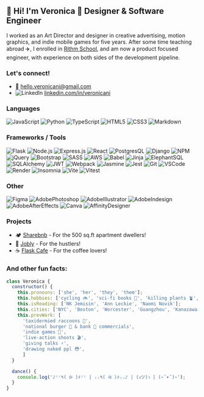 ## 👋 Hi! I'm Veronica 🦄 Designer & Software Engineer

I worked as an Art Director and designer in creative advertising, motion graphics, and indie mobile games for five years. After some time teaching abroad ✈️, I enrolled in [Rithm School](https://www.rithmschool.com/), and am now a product focused engineer, with experience on both sides of the development pipeline.

### Let's connect! 
* 📧 hello.veronicani@gmail.com
* ![LinkedIn][LinkedIn] [linkedin.com/in/veronicani](https://www.linkedin.com/in/veronicani/)

<!-- Social Media Shields -->
[LinkedIn]: https://img.shields.io/badge/-LinkedIn-black.svg?style=for-the-badge&logo=linkedin&colorB=555

### Languages
![JavaScript](https://img.shields.io/badge/javascript-%23323330.svg?style=for-the-badge&logo=javascript&logoColor=%23F7DF1E)
![Python](https://img.shields.io/badge/python-3670A0?style=for-the-badge&logo=python&logoColor=ffdd54)
![TypeScript](https://img.shields.io/badge/typescript-323330.svg?style=for-the-badge&logo=typescript&logoColor=007ACC)
![HTML5](https://img.shields.io/badge/html5-%23E34F26.svg?style=for-the-badge&logo=html5&logoColor=white)
![CSS3](https://img.shields.io/badge/css3-%231572B6.svg?style=for-the-badge&logo=css3&logoColor=white)
![Markdown](https://img.shields.io/badge/markdown-%23000000.svg?style=for-the-badge&logo=markdown&logoColor=white)

### Frameworks / Tools

![Flask](https://img.shields.io/badge/Flask-000000?style=for-the-badge&logo=flask&logoColor=81D9FF)
![Node.js](https://img.shields.io/badge/Node.js-6DA55F?style=for-the-badge&logo=node.js&logoColor=white)
![Express.js](https://img.shields.io/badge/express.js-000000.svg?style=for-the-badge&logo=express&logoColor=white)
![React](https://img.shields.io/badge/react-%2320232a.svg?style=for-the-badge&logo=react&logoColor=%2361DAFB)
![PostgresQL](https://img.shields.io/badge/PostgreSQL-4169E1?style=for-the-badge&logo=postgresql&logoColor=white)
![Django](https://img.shields.io/badge/django-092E20.svg?style=for-the-badge&logo=django&logoColor=white)
![NPM](https://img.shields.io/badge/npm-CB3837.svg?style=for-the-badge&logo=npm&logoColor=white)
![jQuery](https://img.shields.io/badge/jquery-%230769AD.svg?style=for-the-badge&logo=jquery&logoColor=white)
![Bootstrap](https://img.shields.io/badge/bootstrap-%238511FA.svg?style=for-the-badge&logo=bootstrap&logoColor=white)
![SASS](https://img.shields.io/badge/SASS-hotpink.svg?style=for-the-badge&logo=SASS&logoColor=white)
![AWS](https://img.shields.io/badge/AWS-232F3E?style=for-the-badge&logo=amazon-aws&logoColor=FF9900)
![Babel](https://img.shields.io/badge/Babel-F9DC3e?style=for-the-badge&logo=babel&logoColor=black)
![Jinja](https://img.shields.io/badge/jinja-B41717?style=for-the-badge&logo=jinja&logoColor=white)
![ElephantSQL](https://img.shields.io/badge/ElephantSQL-96D3F4?style=for-the-badge&logo=elephantsql&logoColor=white)
![SQLAlchemy](https://img.shields.io/badge/SQLAlchemy-D71F00?style=for-the-badge&logo=sqlalchemy&logoColor=white)
![JWT](https://img.shields.io/badge/JWT-black?style=for-the-badge&logo=JSON%20web%20tokens)
![Webpack](https://img.shields.io/badge/webpack-8DD6F9.svg?style=for-the-badge&logo=webpack&logoColor=white)
![Jasmine](https://img.shields.io/badge/jasmine-%238A4182.svg?style=for-the-badge&logo=jasmine&logoColor=white)
![Jest](https://img.shields.io/badge/-jest-%23C21325?style=for-the-badge&logo=jest&logoColor=white)
![Git](https://img.shields.io/badge/git-%23F05033.svg?style=for-the-badge&logo=git&logoColor=white)
![VSCode](https://img.shields.io/badge/VS%20Code-0078d7.svg?style=for-the-badge&logo=visual-studio-code&logoColor=white)
![Render](https://img.shields.io/badge/Render-6A00C9.svg?style=for-the-badge&logo=render&logoColor=white)
![Insomnia](https://img.shields.io/badge/Insomnia-black?style=for-the-badge&logo=insomnia&logoColor=5849BE)
![Vite](https://img.shields.io/badge/Vite-646CFF.svg?style=for-the-badge&logo=Vite&logoColor=white)
![Vitest](https://img.shields.io/badge/Vitest-6E9F18.svg?style=for-the-badge&logo=Vitest&logoColor=white)

### Other
![Figma](https://img.shields.io/badge/Figma-5551FF.svg?style=for-the-badge&logo=Figma&logoColor=white)
![AdobePhotoshop](https://img.shields.io/badge/Adobe%20Photoshop-31A8FF.svg?style=for-the-badge&logo=adobe-illustrator&logoColor=white)
![AdobeIllustrator](https://img.shields.io/badge/Adobe%20Illustrator-FF9A00.svg?style=for-the-badge&logo=adobe-illustrator&logoColor=white)
![AdobeIndesign](https://img.shields.io/badge/Adobe%20Indesign-FF3366.svg?style=for-the-badge&logo=adobe-illustrator&logoColor=white)
![AdobeAfterEffects](https://img.shields.io/badge/Adobe%20After%20Effects-9999FF.svg?style=for-the-badge&logo=adobe-after-effects&logoColor=white)
![Canva](https://img.shields.io/badge/Canva-%2300C4CC.svg?style=for-the-badge&logo=Canva&logoColor=white)
![AffinityDesigner](https://img.shields.io/badge/Affinity%20Designer-134881.svg?style=for-the-badge&logo=affinity-designer&logoColor=white)


### Projects
* 🏕️ [Sharebnb](https://github.com/veronicani/sharebnb-react/tree/main) - For the 500 sq.ft apartment dwellers!
* 👔 [Jobly](https://github.com/veronicani/sharebnb-react/tree/main) - For the hustlers!
* ☕️ [Flask Cafe](https://github.com/veronicani/flask-cafe) - For the coffee lovers!

### And other fun facts:
```js
class Veronica {
  constructor() {
    this.pronouns: ['she', 'her', 'they', 'them'];
    this.hobbies: ['cycling 🚲', 'sci-fi books 🚀', 'killing plants 🪴', 'cooking 🥘'];
    this.isReading: ['NK Jemisin', 'Ann Leckie', 'Naomi Novik'];
    this.cities: ['NYC', 'Boston', 'Worcester', 'Guangzhou', 'Kanazawa'];
    this.prevWork: [
      'taxidermied raccoons 🦝',
      'national burger 🍔 & bank 🏦 commercials',
      'indie games 👾',
      'live-action shoots 🎬',
      'giving talks ⚡️',
      'drawing naked ppl 😳',
      ]
  }

  dance() {
    console.log('♪⁽⁽٩( ᐖ )۶⁾⁾ | ₍₍٩( ᐛ )۶₎₎♪ | (งツ)ว | (~˘▾˘)~');
  }
}
